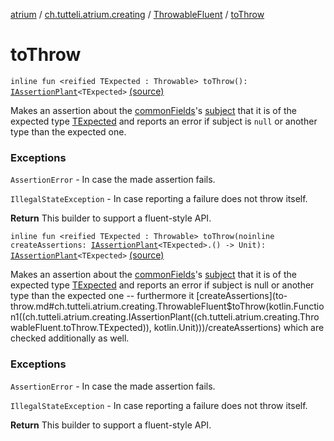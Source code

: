 [atrium](../../index.md) / [ch.tutteli.atrium.creating](../index.md) / [ThrowableFluent](index.md) / [toThrow](.)

# toThrow

`inline fun <reified TExpected : Throwable> toThrow(): `[`IAssertionPlant`](../-i-assertion-plant/index.md)`<TExpected>` [(source)](https://github.com/robstoll/atrium/tree/master/atrium-impl-robstoll/src/main/kotlin/ch/tutteli/atrium/creating/ThrowableFluent.kt#L37)

Makes an assertion about the [commonFields](common-fields.md)'s [subject](../-i-assertion-plant-with-common-fields/-common-fields/subject.md)
that it is of the expected type [TExpected](#) and reports an error if subject is `null` or another type
than the expected one.

### Exceptions

`AssertionError` - In case the made assertion fails.

`IllegalStateException` - In case reporting a failure does not throw itself.

**Return**
This builder to support a fluent-style API.

`inline fun <reified TExpected : Throwable> toThrow(noinline createAssertions: `[`IAssertionPlant`](../-i-assertion-plant/index.md)`<TExpected>.() -> Unit): `[`IAssertionPlant`](../-i-assertion-plant/index.md)`<TExpected>` [(source)](https://github.com/robstoll/atrium/tree/master/atrium-impl-robstoll/src/main/kotlin/ch/tutteli/atrium/creating/ThrowableFluent.kt#L52)

Makes an assertion about the [commonFields](common-fields.md)'s [subject](../-i-assertion-plant-with-common-fields/-common-fields/subject.md)
that it is of the expected type [TExpected](#) and reports an error if subject is null or another type
than the expected one -- furthermore it [createAssertions](to-throw.md#ch.tutteli.atrium.creating.ThrowableFluent$toThrow(kotlin.Function1((ch.tutteli.atrium.creating.IAssertionPlant((ch.tutteli.atrium.creating.ThrowableFluent.toThrow.TExpected)), kotlin.Unit)))/createAssertions) which are checked additionally as well.

### Exceptions

`AssertionError` - In case the made assertion fails.

`IllegalStateException` - In case reporting a failure does not throw itself.

**Return**
This builder to support a fluent-style API.

